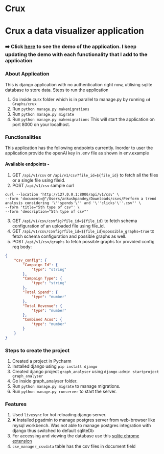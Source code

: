 
# Crux
Crux a data visualizer application
=======

### ➡️ Click [here](https://www.loom.com/share/dd2c5c7bceaa4840a09753211c08c031) to see the demo of the application. I keep updating the demo with each functionality that I add to the application
### About Application
This is django application with no authentication right now, utilising sqlite database to store data.
Steps to run the application 
1. Go inside curx folder which is in parallel to manage.py by running  `cd Graphs/crux`
2. Run `python manage.py makemigrations`
3. Run `python manage.py migrate`
4. Run `python manage.py makemigrations`
This will start the application on port 8000 on your localhost.

### Functionalities
This application has the following endpoints currently. Inorder to user the application provide the openAI key in .env file as shown in env.example
#### Available endpoints - 
1. GET `/api/v1/csv` or `/api/v1/csv?file_id=${file_id}` to fetch all the files or a single file using fileid.
2. POST `/api/v1/csv`
sample curl
```
curl --location 'http://127.0.0.1:8000/api/v1/csv' \
--form 'document=@"/Users/ankushpandey/Downloads/csvs/Perform a trend analysis considering '\''spends'\'' and '\''clicks'\''.csv"' \
--form 'title="5th type of csv"' \
--form 'description="5th type of csv"'
```
3. GET `/api/v1/csv/config?file_id=${file_id}` to fetch schema configuration of an uploaded file using file_id.
4. GET `/api/v1/csv/config?file_id=${file_id}&possible_graphs=true` to fetch schema configuration and possible graphs as well.
5. POST `/api/v1/csv/graphs` to fetch possible graphs for provided config
req body:
```json
{
    "csv_config": {
        "Campaign Id": {
            "type": "string"
        },
        "Campaign Type": {
            "type": "string"
        },
        "Total Spend": {
            "type": "number"
        },
        "Total Revenue": {
            "type": "number"
        },
        "Combined Acos": {
            "type": "number"
        }
    }
}
```


### Steps to create the project
1. Created a project in Pycharm
2. Installed django using `pip install django`
3. Created django project `graph_analyser` using `django-admin startproject graph_analyser`
4. Go inside graph_analyser folder.
5. Run `python manage.py migrate` to manage migrations.
5. Run `python manage.py runserver` to start the server.




### Features
1. Used `livesync` for hot reloading django server.
2. ❌ Installed pgadmin to manage postgres server from web-browser like mysql workbench. Was not able to manage postgres integration with django thus switched to default sqliteDb
3. For accessing and viewing the database use this [sqlite chrome extension](https://chrome.google.com/webstore/detail/sqlite-manager/njognipnngillknkhikjecpnbkefclfe/related)
4. `csv_manager_csvdata` table has the csv files in document field

